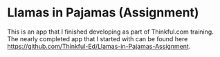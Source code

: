 # Llamas in Pajamas (Assignment)

This is an app that I finished developing as part of Thinkful.com training. The nearly completed app that I started with can be found here https://github.com/Thinkful-Ed/Llamas-in-Pajamas-Assignment.
